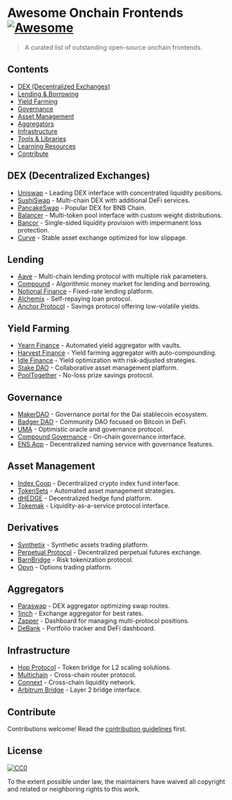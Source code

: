 # Awesome Onchain Frontends [![Awesome](https://awesome.re/badge.svg)](https://awesome.re)

> A curated list of outstanding open-source onchain frontends.

## Contents

- [DEX (Decentralized Exchanges)](#dex-decentralized-exchanges)
- [Lending & Borrowing](#lending--borrowing)
- [Yield Farming](#yield-farming)
- [Governance](#governance)
- [Asset Management](#asset-management)
- [Aggregators](#aggregators)
- [Infrastructure](#infrastructure)
- [Tools & Libraries](#tools--libraries)
- [Learning Resources](#learning-resources)
- [Contribute](#contribute)

## DEX (Decentralized Exchanges)

- [Uniswap](https://github.com/uniswap/interface) - Leading DEX interface with concentrated liquidity positions.
- [SushiSwap](https://github.com/sushiswap/sushi-interface) - Multi-chain DEX with additional DeFi services.
- [PancakeSwap](https://github.com/pancakeswap/pancake-swap-interface) - Popular DEX for BNB Chain.
- [Balancer](https://github.com/balancer-labs/balancer-v2-front-end) - Multi-token pool interface with custom weight distributions.
- [Bancor](https://github.com/bancor/bancor-web) - Single-sided liquidity provision with impermanent loss protection.
- [Curve](https://github.com/curvefi/curve-ui) - Stable asset exchange optimized for low slippage.

## Lending

- [Aave](https://github.com/aave/interface) - Multi-chain lending protocol with multiple risk parameters.
- [Compound](https://github.com/compound-finance/compound-app) - Algorithmic money market for lending and borrowing.
- [Notional Finance](https://github.com/notional-finance/notional-app) - Fixed-rate lending platform.
- [Alchemix](https://github.com/alchemixfi/alchemix-app) - Self-repaying loan protocol.
- [Anchor Protocol](https://github.com/Anchor-Protocol/app) - Savings protocol offering low-volatile yields.

## Yield Farming

- [Yearn Finance](https://github.com/yearn/yearn-web) - Automated yield aggregator with vaults.
- [Harvest Finance](https://github.com/harvest-finance/harvest-interface) - Yield farming aggregator with auto-compounding.
- [Idle Finance](https://github.com/idle-finance/idle-webapp) - Yield optimization with risk-adjusted strategies.
- [Stake DAO](https://github.com/stakedao/stake-dao-app) - Collaborative asset management platform.
- [PoolTogether](https://github.com/pooltogether/pooltogether-react) - No-loss prize savings protocol.

## Governance

- [MakerDAO](https://github.com/makerdao/governance-portal-v2) - Governance portal for the Dai stablecoin ecosystem.
- [Badger DAO](https://github.com/Badger-Finance/badger-app) - Community DAO focused on Bitcoin in DeFi.
- [UMA](https://github.com/UMAprotocol/uma-app) - Optimistic oracle and governance protocol.
- [Compound Governance](https://github.com/compound-finance/compound-governance-ui) - On-chain governance interface.
- [ENS App](https://github.com/ensdomains/ens-app-v3) - Decentralized naming service with governance features.

## Asset Management

- [Index Coop](https://github.com/IndexCoop/index-ui) - Decentralized crypto index fund interface.
- [TokenSets](https://github.com/SetProtocol/set-protocol-v2-contracts) - Automated asset management strategies.
- [dHEDGE](https://github.com/dhedge/dhedge-v2-ui) - Decentralized hedge fund platform.
- [Tokemak](https://github.com/Tokemak/tokemak-web) - Liquidity-as-a-service protocol interface.

## Derivatives

- [Synthetix](https://github.com/Synthetixio/synthetix-exchange-react) - Synthetic assets trading platform.
- [Perpetual Protocol](https://github.com/perpetual-proto/perpetual-web) - Decentralized perpetual futures exchange.
- [BarnBridge](https://github.com/barnbridge/barnbridge-interface) - Risk tokenization protocol.
- [Opyn](https://github.com/opynfinance/Gamma-Frontend) - Options trading platform.

## Aggregators

- [Paraswap](https://github.com/paraswap/paraswap-interface) - DEX aggregator optimizing swap routes.
- [1inch](https://github.com/1inch/1inch-web) - Exchange aggregator for best rates.
- [Zapper](https://github.com/zapper-fi/studio) - Dashboard for managing multi-protocol positions.
- [DeBank](https://github.com/DeBank-Web3/example-web3-app) - Portfolio tracker and DeFi dashboard.

## Infrastructure

- [Hop Protocol](https://github.com/hop-protocol/hop-ui) - Token bridge for L2 scaling solutions.
- [Multichain](https://github.com/multichainorg/router-app) - Cross-chain router protocol.
- [Connext](https://github.com/connext/monorepo) - Cross-chain liquidity network.
- [Arbitrum Bridge](https://github.com/OffchainLabs/arbitrum-token-bridge) - Layer 2 bridge interface.

## Contribute

Contributions welcome! Read the [contribution guidelines](contributing.md) first.

## License

[![CC0](https://mirrors.creativecommons.org/presskit/buttons/88x31/svg/cc-zero.svg)](https://creativecommons.org/publicdomain/zero/1.0)

To the extent possible under law, the maintainers have waived all copyright and related or neighboring rights to this work.